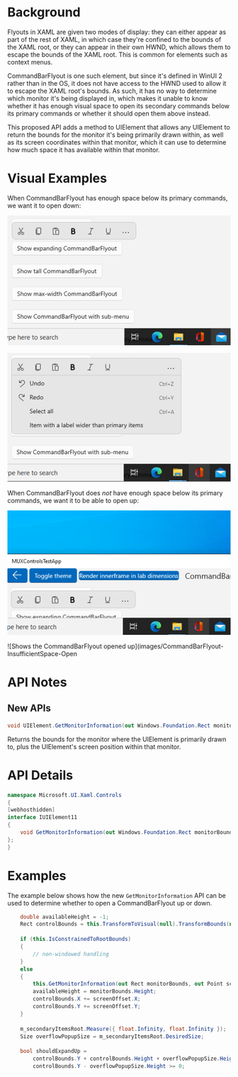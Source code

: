 <!-- The purpose of this spec is to describe a new feature and
its APIs that make up a new feature in WinUI. -->

<!-- There are two audiences for the spec. The first are people
that want to evaluate and give feedback on the API, as part of
the submission process.  When it's complete
it will be incorporated into the public documentation at
docs.microsoft.com (http://docs.microsoft.com/uwp/toolkits/winui/).
Hopefully we'll be able to copy it mostly verbatim.
So the second audience is everyone that reads there to learn how
and why to use this API. -->

# Background
<!-- Use this section to provide background context for the new API(s) 
in this spec. -->

<!-- This section and the appendix are the only sections that likely
do not get copied to docs.microsoft.com; they're just an aid to reading this spec. -->

<!-- If you're modifying an existing API, included a link here to the
existing page(s) -->

<!-- For example, this section is a place to explain why you're adding this API rather than
modifying an existing API. -->

<!-- For example, this is a place to provide a brief explanation of some dependent
area, just explanation enough to understand this new API, rather than telling
the reader "go read 100 pages of background information posted at ...". -->

Flyouts in XAML are given two modes of display: they can either appear as part of the rest of XAML,
in which case they're confined to the bounds of the XAML root, or they can appear in their own HWND, which
allows them to escape the bounds of the XAML root.  This is common for elements such as context menus.

CommandBarFlyout is one such element, but since it's defined in WinUI 2 rather than in the OS, it does not
have access to the HWND used to allow it to escape the XAML root's bounds.  As such, it has no way to
determine which monitor it's being displayed in, which makes it unable to know whether it has enough visual space
to open its secondary commands below its primary commands or whether it should open them above instead.

This proposed API adds a method to UIElement that allows any UIElement to return the bounds for the monitor
it's being primarily drawn within, as well as its screen coordinates within that monitor, which it can use
to determine how much space it has available within that monitor.

# Visual Examples
<!-- Use this section to provide a brief description of the feature.
For an example, see the introduction to the PasswordBox control 
(http://docs.microsoft.com/windows/uwp/design/controls-and-patterns/password-box). -->

When CommandBarFlyout has enough space below its primary commands, we want it to open down:

![Shows the CommandBarFlyout not yet open with sufficient monitor space below it](images/CommandBarFlyout-SufficientSpace.png)

![Shows the CommandBarFlyout opened down](images/CommandBarFlyout-SufficientSpace-Open.png)

When CommandBarFlyout does *not* have enough space below its primary commands, we want it to be able to open up:

![Shows the CommandBarFlyout not yet open with insufficient monitor space below it](images/CommandBarFlyout-InsufficientSpace.png)

![Shows the CommandBarFlyout opened up](images/CommandBarFlyout-InsufficientSpace-Open

# API Notes
<!-- Option 1: Give a one or two line description of each API (type
and member), or at least the ones that aren't obvious
from their name.  These descriptions are what show up
in IntelliSense. For properties, specify the default value of the property if it
isn't the type's default (for example an int-typed property that doesn't default to zero.) -->

<!-- Option 2: Put these descriptions in the below API Details section,
with a "///" comment above the member or type. -->

## New APIs

```csharp
void UIElement.GetMonitorInformation(out Windows.Foundation.Rect monitorBounds, out Windows.Foundation.Point screenPosition);
```

Returns the bounds for the monitor where the UIElement is primarily drawn to,
plus the UIElement's screen position within that monitor.

# API Details
<!-- The exact API, in MIDL3 format (https://docs.microsoft.com/en-us/uwp/midl-3/) -->

```csharp
namespace Microsoft.UI.Xaml.Controls
{
[webhosthidden]
interface IUIElement11
{
    void GetMonitorInformation(out Windows.Foundation.Rect monitorBounds, out Windows.Foundation.Point screenPosition);
};
}
```

# Examples
The example below shows how the new `GetMonitorInformation` API can be used to determine whether to open a CommandBarFlyout
up or down.

```csharp
    double availableHeight = -1;
    Rect controlBounds = this.TransformToVisual(null).TransformBounds(new Rect(0, 0, ActualWidth(), ActualHeight()));

    if (this.IsConstrainedToRootBounds)
    {
        // non-windowed handling
    }
    else
    {
        this.GetMonitorInformation(out Rect monitorBounds, out Point screenOffset);
        availableHeight = monitorBounds.Height;
        controlBounds.X += screenOffset.X;
        controlBounds.Y += screenOffset.Y;
    }
    
    m_secondaryItemsRoot.Measure({ float.Infinity, float.Infinity });
    Size overflowPopupSize = m_secondaryItemsRoot.DesiredSize;

    bool shouldExpandUp =
        controlBounds.Y + controlBounds.Height + overflowPopupSize.Height > availableHeight &&
        controlBounds.Y - overflowPopupSize.Height >= 0;
```